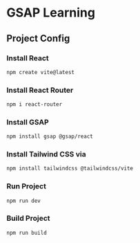 # GSAP Learning

## Project Config

### Install React

```bash
npm create vite@latest
```

### Install React Router

```bash
npm i react-router
```

### Install GSAP

```bash
npm install gsap @gsap/react
```

### Install Tailwind CSS via

```bash
npm install tailwindcss @tailwindcss/vite
```

### Run Project

```bash
npm run dev
```

### Build Project

```bash
npm run build
```
